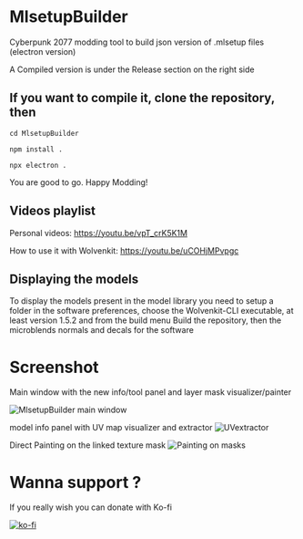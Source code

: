 # MlsetupBuilder
Cyberpunk 2077 modding tool to build json version of .mlsetup files (electron version)

A Compiled version is under the Release section on the right side

## If you want to compile it, clone the repository, then
```
cd MlsetupBuilder

npm install .

npx electron .
```
You are good to go. Happy Modding!

## Videos playlist
Personal videos: https://youtu.be/vpT_crK5K1M

How to use it with Wolvenkit: https://youtu.be/uCOHjMPvpgc

## Displaying the models

To display the models present in the model library you need to setup a folder in the software preferences, choose the Wolvenkit-CLI executable, at least version 1.5.2 and from the build menu Build the repository, then the microblends normals and decals for the software

# Screenshot
Main window with the new info/tool panel and layer mask visualizer/painter

![MlsetupBuilder main window](https://www.kientzproduction.com/gitcontent/mlsb_164_1.png)

model info panel with UV map visualizer and extractor
![UVextractor](https://www.kientzproduction.com/gitcontent/mlsb_164_2.png)

Direct Painting on the linked texture mask
![Painting on masks](https://www.kientzproduction.com/gitcontent/mlsb_164_3.png)

# Wanna support ?
If you really wish you can donate with Ko-fi

[![ko-fi](https://ko-fi.com/img/githubbutton_sm.svg)](https://ko-fi.com/D1D6APQ78)
